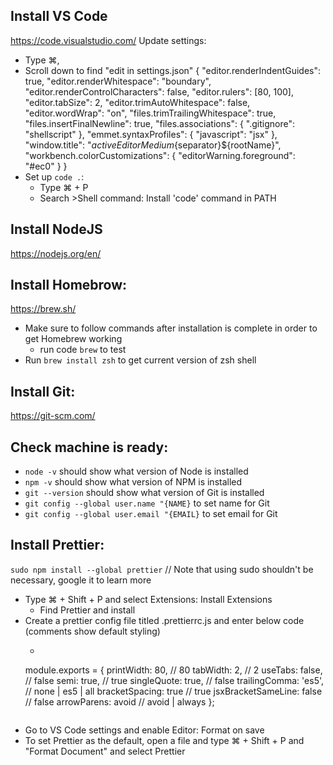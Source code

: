 ## Install VS Code
https://code.visualstudio.com/
Update settings:
- Type ⌘,
- Scroll down to find "edit in settings.json"
{
    "editor.renderIndentGuides": true,
    "editor.renderWhitespace": "boundary",
    "editor.renderControlCharacters": false,
    "editor.rulers": [80, 100],
    "editor.tabSize": 2,
    "editor.trimAutoWhitespace": false,
    "editor.wordWrap": "on",
    "files.trimTrailingWhitespace": true,
    "files.insertFinalNewline": true,
    "files.associations": {
      ".gitignore": "shellscript"
    },
    "emmet.syntaxProfiles": { "javascript": "jsx" },
    "window.title": "${activeEditorMedium}${separator}${rootName}",
    "workbench.colorCustomizations": {
      "editorWarning.foreground": "#ec0"
    }
  }
- Set up `code .`:
    - Type ⌘ + P
    - Search >Shell command: Install 'code' command in PATH

## Install NodeJS
https://nodejs.org/en/

## Install Homebrow:
https://brew.sh/
- Make sure to follow commands after installation is complete in order to get Homebrew working
    - run code `brew` to test
- Run `brew install zsh` to get current version of zsh shell

## Install Git:
https://git-scm.com/

## Check machine is ready:
- `node -v` should show what version of Node is installed
- `npm -v` should show what version of NPM is installed
- `git --version` should show what version of Git is installed
- `git config --global user.name "{NAME}` to set name for Git
- `git config --global user.email "{EMAIL}` to set email for Git

## Install Prettier:
`sudo npm install --global prettier` // Note that using sudo shouldn't be necessary, google it to learn more
- Type ⌘ + Shift + P and select Extensions: Install Extensions
    - Find Prettier and install
- Create a prettier config file titled .prettierrc.js and enter below code (comments show default styling)
    - ~~~
    module.exports = { printWidth: 80, // 80
      tabWidth: 2, // 2
      useTabs: false, // false
      semi: true, // true
      singleQuote: true, // false
      trailingComma: 'es5', // none | es5 | all
      bracketSpacing: true // true
      jsxBracketSameLine: false // false
      arrowParens: avoid // avoid | always
    };
    ~~~
- Go to VS Code settings and enable Editor: Format on save
- To set Prettier as the default, open a file and type ⌘ + Shift + P and "Format Document" and select Prettier
